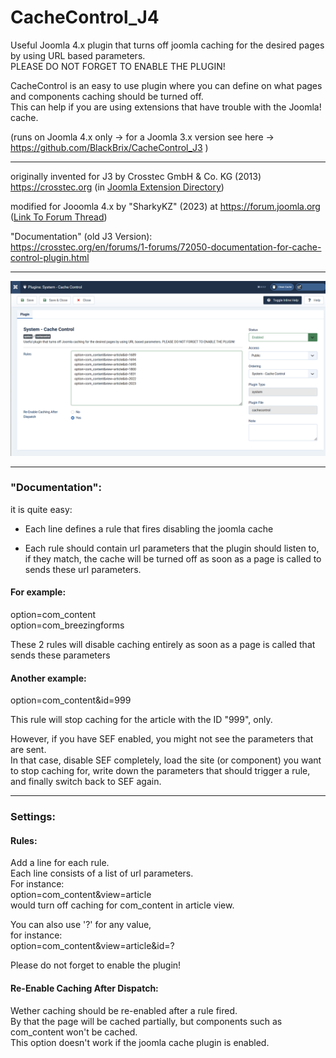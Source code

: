 # CacheControl_J4
Useful Joomla 4.x plugin that turns off joomla caching for the desired pages by using URL based parameters.  
PLEASE DO NOT FORGET TO ENABLE THE PLUGIN!  

CacheControl is an easy to use plugin where you can define on what pages and components caching should be turned off.  
This can help if you are using extensions that have trouble with the Joomla! cache.  
  
(runs on Joomla 4.x only -> for a Joomla 3.x version see here -> https://github.com/BlackBrix/CacheControl_J3 )  
  

  
----    
  
originally invented for J3 by Crosstec GmbH &amp; Co. KG (2013)  https://crosstec.org (in [Joomla Extension Directory](https://extensions.joomla.org/extension/cachecontrol/))  
  
modified for Jooomla 4.x by "SharkyKZ" (2023) at https://forum.joomla.org ([Link To Forum Thread](https://forum.joomla.org/viewtopic.php?f=831&t=1002431))
  
"Documentation" (old J3 Version):   
https://crosstec.org/en/forums/1-forums/72050-documentation-for-cache-control-plugin.html  
  
----  
  
  
<img src="CacheControl_J4_settings.png">
   
    
----  
  
  
  

### "Documentation":
it is quite easy:  

- Each line defines a rule that fires disabling the joomla cache

- Each rule should contain url parameters that the plugin should listen to, if they match, the cache will be turned off as soon as a page is called to sends these url parameters.

#### For example:

option=com_content  
option=com_breezingforms

These 2 rules will disable caching entirely as soon as a page is called that sends these parameters

#### Another example:

option=com_content&id=999

This rule will stop caching for the article with the ID "999", only.

However, if you have SEF enabled, you might not see the parameters that are sent.  
In that case, disable SEF completely, load the site (or component) you want to stop caching for, write down the parameters that should trigger a rule, and finally switch back to SEF again.
   
    
----  
  
  
  
### Settings:  
#### Rules:  
Add a line for each rule.   
Each line consists of a list of url parameters.   
For instance:   
option=com_content&amp;view=article   
would turn off caching for com_content in article view. 
    
You can also use '?' for any value,    
for instance:      
option=com_content&amp;view=article&amp;id=?  
  
Please do not forget to enable the plugin!  
  
#### Re-Enable Caching After Dispatch:  
Wether caching should be re-enabled after a rule fired.   
By that the page will be cached partially, but components such as com_content won't be cached.  
This option doesn't work if the joomla cache plugin is enabled.  
